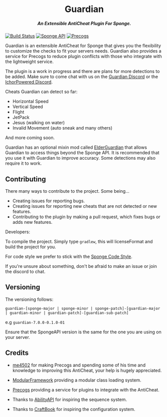 <h1 align="center">Guardian</h1>
<h5 align="center">An Extensible AntiCheat Plugin For Sponge.</h5>

[![Build Status](https://travis-ci.org/ichorpowered/guardian.svg?branch=master)](https://travis-ci.org/ichorpowered/guardian) [![Sponge API](https://img.shields.io/badge/sponge--api-6.0.0-orange.svg)](https://github.com/SpongePowered/SpongeAPI) [![Precogs](https://img.shields.io/badge/precogs-1.0--SNAPSHOT-blue.svg)](https://github.com/me4502/Precogs)

Guardian is an extensible AntiCheat for Sponge that gives you the flexibility to customize the checks to fit your servers needs.
Guardian also provides a service for Precogs to reduce plugin conflicts with those who integrate with the lightweight service.

The plugin is a work in progress and there are plans for more detections to be added. Make sure to come chat with us on the
[Guardian Discord](https://discord.gg/pvSFtMm) or the [IchorPowered Discord](https://discord.gg/NzfKazX).

Cheats Guardian can detect so far:

- Horizontal Speed
- Vertical Speed
- Flight
- JetPack
- Jesus (walking on water)
- Invalid Movement (auto sneak and many others)

And more coming soon.

Guardian has an optional mixin mod called [ElderGuardian](https://github.com/ichorpowered/elderguardian) that allows Guardian to access things beyond the Sponge API.
It is recommended that you use it with Guardian to improve accuracy. Some detections may also require it to work.

## Contributing

There many ways to contribute to the project. Some being...

- Creating issues for reporting bugs.
- Creating issues for reporting new cheats that are not detected or new features.
- Contributing to the plugin by making a pull request, which fixes bugs or adds new features.

Developers:

To compile the project. Simply type `gradlew`, this will licenseFormat and build the project
for you.

For code style we prefer to stick with the [Sponge Code Style](https://docs.spongepowered.org/master/en/contributing/implementation/codestyle.html).

If you're unsure about something, don't be afraid to make an issue or join the discord to chat.

## Versioning

The versioning follows:

`guardian-[sponge-major | sponge-minor | sponge-patch]-[guardian-major | guardian-minor | guardian-patch]-[guardian-sub-patch]`

e.g `guardian-7.0.0-0.1.0-01`

Ensure that the SpongeAPI version is the same for the one you are using on your server.

## Credits

 - [me4502](https://github.com/me4502) for making Precogs and spending some of his time and knowledge to improving this AntiCheat, your help is hugely appreciated.

 - [ModularFramework](https://github.com/me4502/ModularFramework) providing a modular class loading system.
 - [Precogs](https://github.com/me4502/Precogs) providing a service for plugins to integrate with the AntiCheat. 

 - Thanks to [AbilityAPI](https://github.com/AbilityAPI/abilityapi) for inspiring the sequence system.
 - Thanks to [CraftBook](https://github.com/sk89q/CraftBook) for inspiring the configuration system.


